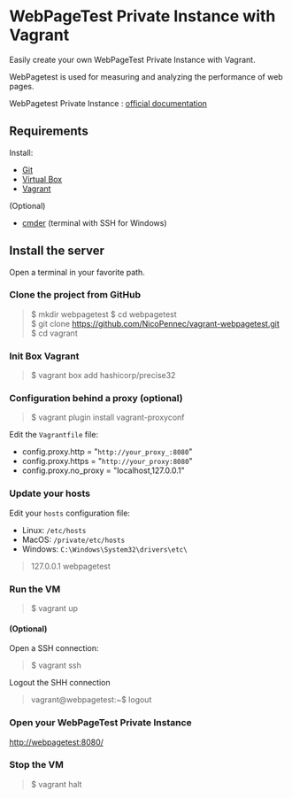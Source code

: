 # WebPageTest Private Instance with Vagrant

Easily create your own WebPageTest Private Instance with Vagrant.

WebPagetest is used for measuring and analyzing the performance of web pages.

WebPagetest Private Instance : [official documentation](https://sites.google.com/a/webpagetest.org/docs/private-instances)

## Requirements

Install:
- [Git](http://git-scm.com/)
- [Virtual Box](https://www.virtualbox.org/)
- [Vagrant](https://www.vagrantup.com/)

(Optional)
- [cmder](http://gooseberrycreative.com/cmder/) (terminal with SSH for Windows)

## Install the server

Open a terminal in your favorite path.

### Clone the project from GitHub

> $ mkdir webpagetest
> $ cd webpagetest  
> $ git clone https://github.com/NicoPennec/vagrant-webpagetest.git  
> $ cd vagrant

### Init Box Vagrant

> $ vagrant box add hashicorp/precise32

### Configuration behind a proxy (optional)

> $ vagrant plugin install vagrant-proxyconf

Edit the `Vagrantfile` file:

- config.proxy.http     = "`http://your_proxy_:8080`"
- config.proxy.https    = "`http://your_proxy:8080`"
- config.proxy.no_proxy = "localhost,127.0.0.1"

### Update your hosts

Edit your `hosts` configuration file:

- Linux: `/etc/hosts`
- MacOS: `/private/etc/hosts`
- Windows: `C:\Windows\System32\drivers\etc\`

> 127.0.0.1   webpagetest

### Run the VM

> $ vagrant up

#### (Optional)

Open a SSH connection:
> $ vagrant ssh

Logout the SHH connection
> vagrant@webpagetest:~$ logout

### Open your WebPageTest Private Instance

[http://webpagetest:8080/](http://webpagetest:8080/)

### Stop the VM

> $ vagrant halt
